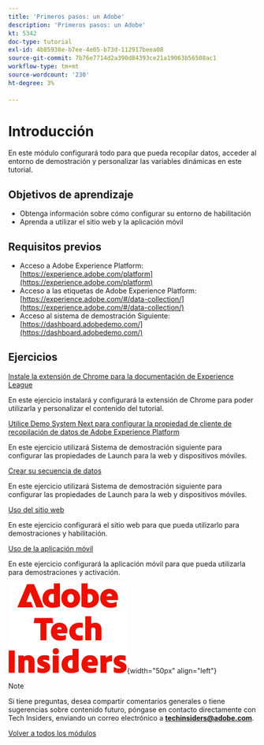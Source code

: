 ```yaml
---
title: 'Primeros pasos: un Adobe'
description: 'Primeros pasos: un Adobe'
kt: 5342
doc-type: tutorial
exl-id: 4b85938e-b7ee-4e05-b73d-112917beea08
source-git-commit: 7b76e7714d2a390d84393ce21a19063b56508ac1
workflow-type: tm+mt
source-wordcount: '230'
ht-degree: 3%

---
```


# Introducción

En este módulo configurará todo para que pueda recopilar datos, acceder al entorno de demostración y personalizar las variables dinámicas en este tutorial.

## Objetivos de aprendizaje

- Obtenga información sobre cómo configurar su entorno de habilitación
- Aprenda a utilizar el sitio web y la aplicación móvil

## Requisitos previos

- Acceso a Adobe Experience Platform: [https://experience.adobe.com/platform](https://experience.adobe.com/platform)
- Acceso a las etiquetas de Adobe Experience Platform: [https://experience.adobe.com/#/data-collection/](https://experience.adobe.com/#/data-collection/)
- Acceso al sistema de demostración Siguiente: [https://dashboard.adobedemo.com/](https://dashboard.adobedemo.com/)

## Ejercicios

[Instale la extensión de Chrome para la documentación de Experience League](./ex1.md)

En este ejercicio instalará y configurará la extensión de Chrome para poder utilizarla y personalizar el contenido del tutorial.

[Utilice Demo System Next para configurar la propiedad de cliente de recopilación de datos de Adobe Experience Platform](./ex2.md)

En este ejercicio utilizará Sistema de demostración siguiente para configurar las propiedades de Launch para la web y dispositivos móviles.

[Crear su secuencia de datos](./ex3.md)

En este ejercicio utilizará Sistema de demostración siguiente para configurar las propiedades de Launch para la web y dispositivos móviles.

[Uso del sitio web](./ex4.md)

En este ejercicio configurará el sitio web para que pueda utilizarlo para demostraciones y habilitación.

[Uso de la aplicación móvil](./ex5.md)

En este ejercicio configurará la aplicación móvil para que pueda utilizarla para demostraciones y activación.

![Perspectivas técnicas](./../../../assets/images/techinsiders.png){width="50px" align="left"}

>[!NOTE]
>
>Si tiene preguntas, desea compartir comentarios generales o tiene sugerencias sobre contenido futuro, póngase en contacto directamente con Tech Insiders, enviando un correo electrónico a **techinsiders@adobe.com**.

[Volver a todos los módulos](../../../overview.md)
